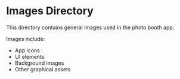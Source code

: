 # Images Directory

This directory contains general images used in the photo booth app.

Images include:

- App icons
- UI elements
- Background images
- Other graphical assets
